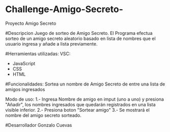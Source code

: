 # Challenge-Amigo-Secreto-
Proyecto Amigo Secreto

#Descripcion
Juego de sorteo de Amigo Secreto.
El Programa efectua sorteo de un amigo secreto aleatorio basado en lista de nombres que el usuario ingresa y añade a lista previamente.

#Herramientas utilizadas:
VSC:
- JavaScript
- CSS
- HTML

#Funcionalidades:
Sortea un nombre de Amigo Secreto de entre una lista de amigos ingresados

Modo de uso:
1.- Ingresa Nombre de amigo en imput (uno a uno) y presiona "Añadir", los nombres ingresados que quedarán registrados en una lista visible inferior.
2.- Presiona boton "Sortear amigo"
3.- Se mostrará el nombre del amigo secreto sorteado.

#Desarrollador
Gonzalo Cuevas
